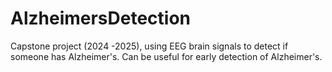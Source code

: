 # AlzheimersDetection
Capstone project (2024 -2025), using EEG brain signals to detect if someone has Alzheimer's. Can be useful for early detection of Alzheimer's.
